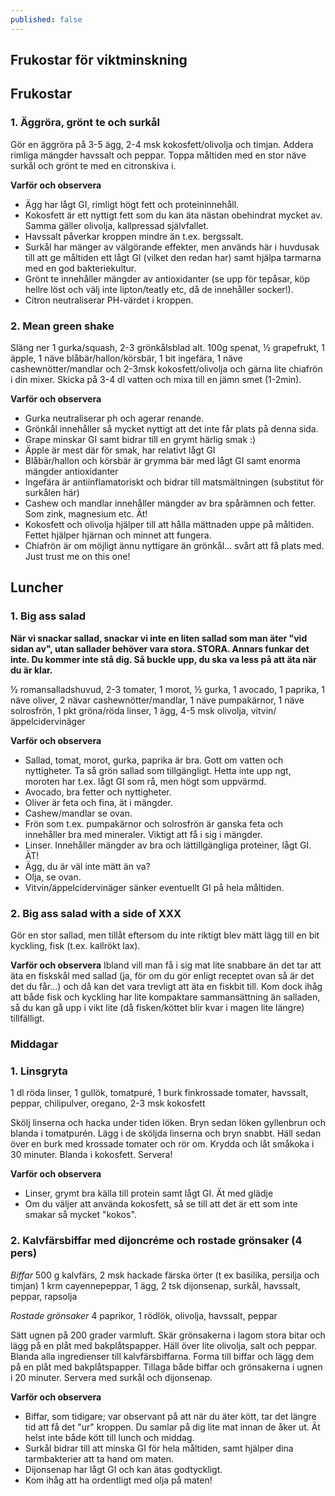 ```yaml
---
published: false
---
```


## Frukostar för viktminskning

## Frukostar

### 1. Äggröra, grönt te och surkål 
Gör en äggröra på 3-5 ägg, 2-4 msk kokosfett/olivolja och timjan. Addera rimliga mängder havssalt och peppar. Toppa måltiden med en stor näve surkål och grönt te med en citronskiva i.

__Varför och observera__ 
- Ägg har lågt GI, rimligt högt fett och proteininnehåll. 
- Kokosfett är ett nyttigt fett som du kan äta nästan obehindrat mycket av. Samma gäller olivolja, kallpressad självfallet. 
- Havssalt påverkar kroppen mindre än t.ex. bergssalt. 
- Surkål har mänger av välgörande effekter, men används här i huvdusak till att ge måltiden ett lågt GI (vilket den redan har) samt hjälpa tarmarna med en god bakteriekultur. 
- Grönt te innehåller mängder av antioxidanter (se upp för tepåsar, köp hellre löst och välj inte lipton/teatly etc, då de innehåller socker!). 
- Citron neutraliserar PH-värdet i kroppen.

### 2. Mean green shake
Släng ner 1 gurka/squash, 2-3 grönkålsblad alt. 100g spenat, ½ grapefrukt, 1 äpple, 1 näve blåbär/hallon/körsbär, 1 bit ingefära, 1 näve cashewnötter/mandlar och 2-3msk kokosfett/olivolja och gärna lite chiafrön i din mixer. Skicka på 3-4 dl vatten och mixa till en jämn smet (1-2min).

__Varför och observera__
- Gurka neutraliserar ph och agerar renande. 
- Grönkål innehåller så mycket nyttigt att det inte får plats på denna sida. 
- Grape minskar GI samt bidrar till en grymt härlig smak :)
- Äpple är mest där för smak, har relativt lågt GI
- Blåbär/hallon och körsbär är grymma bär med lågt GI samt enorma mängder antioxidanter
- Ingefära är antiinflamatoriskt och bidrar till matsmältningen (substitut för surkålen här)
- Cashew och mandlar innehåller mängder av bra spårämnen och fetter. Som zink, magnesium etc. Ät!
- Kokosfett och olivolja hjälper till att hålla mättnaden uppe på måltiden. Fettet hjälper hjärnan och minnet att fungera.
- Chiafrön är om möjligt ännu nyttigare än grönkål... svårt att få plats med. Just trust me on this one!

## Luncher

### 1. Big ass salad
__När vi snackar sallad, snackar vi inte en liten sallad som man äter "vid sidan av", utan sallader behöver vara stora. STORA. Annars funkar det inte. Du kommer inte stå dig. Så buckle upp, du ska va less på att äta när du är klar.__

½ romansalladshuvud, 2-3 tomater, 1 morot, ½ gurka, 1 avocado, 1 paprika, 1 näve oliver, 2 nävar cashewnötter/mandlar, 1 näve pumpakärnor, 1 näve solrosfrön, 1 pkt gröna/röda linser, 1 ägg, 4-5 msk olivolja, vitvin/äppelcidervinäger

__Varför och observera__
- Sallad, tomat, morot, gurka, paprika är bra. Gott om vatten och nyttigheter. Ta så grön sallad som tillgängligt. Hetta inte upp ngt, moroten har t.ex. lågt GI som rå, men högt som uppvärmd.
- Avocado, bra fetter och nyttigheter.
- Oliver är feta och fina, ät i mängder.
- Cashew/mandlar se ovan. 
- Frön som t.ex. pumpakärnor och solrosfrön är ganska feta och innehåller bra med mineraler. Viktigt att få i sig i mängder.
- Linser. Innehåller mängder av bra och lättillgängliga proteiner, lågt GI. ÄT!
- Ägg, du är väl inte mätt än va?
- Olja, se ovan.
- Vitvin/äppelcidervinäger sänker eventuellt GI på hela måltiden.

### 2. Big ass salad with a side of XXX
Gör en stor sallad, men tillåt eftersom du inte riktigt blev mätt lägg till en bit kyckling, fisk (t.ex. kallrökt lax).

__Varför och observera__
Ibland vill man få i sig mat lite snabbare än det tar att äta en fiskskål med sallad (ja, för om du gör enligt receptet ovan så är det det du får...) och då kan det vara trevligt att äta en fiskbit till. Kom dock ihåg att både fisk och kyckling har lite kompaktare sammansättning än salladen, så du kan gå upp i vikt lite (då fisken/köttet blir kvar i magen lite längre) tillfälligt.

### Middagar

### 1. Linsgryta
1 dl röda linser, 1 gullök, tomatpuré, 1 burk finkrossade tomater, havssalt, peppar, chilipulver, oregano, 2-3 msk kokosfett

Skölj linserna och hacka under tiden löken. Bryn sedan löken gyllenbrun och blanda i tomatpurén. Lägg i de sköljda linserna och bryn snabbt. Häll sedan över en burk med krossade tomater och rör om. Krydda och låt småkoka i 30 minuter. Blanda i kokosfett. Servera!

__Varför och observera__
- Linser, grymt bra källa till protein samt lågt GI. Ät med glädje
- Om du väljer att använda kokosfett, så se till att det är ett som inte smakar så mycket "kokos".

### 2. Kalvfärsbiffar med dijoncréme och rostade grönsaker (4 pers)
_Biffar_
500 g kalvfärs, 2 msk hackade färska örter (t ex basilika, persilja och timjan)
1 krm cayennepeppar, 1 ägg, 2 tsk dijonsenap, surkål, havssalt, peppar, rapsolja

_Rostade grönsaker_
4 paprikor, 1 rödlök, olivolja, havssalt, peppar

Sätt ugnen på 200 grader varmluft. Skär grönsakerna i lagom stora bitar och lägg på en plåt med bakplåtspapper. Häll över lite olivolja, salt och peppar. 
Blanda alla ingredienser till kalvfärsbiffarna. Forma till biffar och lägg dem på en plåt med bakplåtspapper. Tillaga både biffar och grönsakerna i ugnen i 20 minuter.
Servera med surkål och dijonsenap.

__Varför och observera__
- Biffar, som tidigare; var observant på att när du äter kött, tar det längre tid att få det "ur" kroppen. Du samlar på dig lite mat innan de åker ut. Ät helst inte både kött till lunch och middag.
- Surkål bidrar till att minska GI för hela måltiden, samt hjälper dina tarmbakterier att ta hand om maten.
- Dijonsenap har lågt GI och kan ätas godtyckligt.
- Kom ihåg att ha ordentligt med olja på maten!